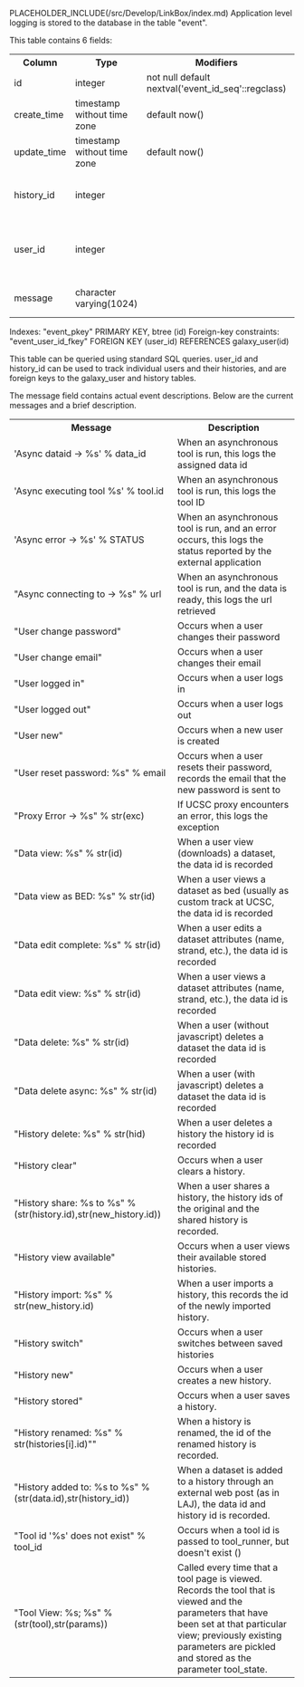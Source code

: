 PLACEHOLDER_INCLUDE(/src/Develop/LinkBox/index.md)
Application level logging is stored to the database in the table "event". 

This table contains 6 fields:
<table>
  <tr>
    <th> Column</th>
    <th> Type</th>
    <th> Modifiers</th>
    <th> Description </th>
  </tr>
  <tr>
    <td> id</td>
    <td> integer</td>
    <td> not null default nextval('event_id_seq'::regclass)</td>
    <td> Unique ID</td>
  </tr>
  <tr>
    <td> create_time</td>
    <td> timestamp without time zone</td>
    <td> default now()</td>
    <td> Created Time</td>
  </tr>
  <tr>
    <td> update_time</td>
    <td> timestamp without time zone</td>
    <td> default now()</td>
    <td> Last Update Time</td>
  </tr>
  <tr>
    <td> history_id</td>
    <td> integer</td>
    <td> </td>
    <td> ID of history that is loaded at the time</td>
  </tr>
  <tr>
    <td> user_id</td>
    <td> integer</td>
    <td> </td>
    <td> ID of user that is performing action to be logged</td>
  </tr>
  <tr>
    <td> message</td>
    <td> character varying(1024)</td>
    <td> </td>
    <td> Message of action that is logged</td>
  </tr>
</table>

 
 Indexes:
     "event_pkey" PRIMARY KEY, btree (id)
 Foreign-key constraints:
     "event_user_id_fkey" FOREIGN KEY (user_id) REFERENCES galaxy_user(id)



This table can be queried using standard SQL queries. user_id and history_id can be used to track individual users and their histories, and are foreign keys to the galaxy_user and history tables.

The message field contains actual event descriptions.  Below are the current messages and a brief description.
<table>
  <tr>
    <th> Message</th>
    <th> Description</th>
  </tr>
  <tr>
    <td> 'Async dataid -> %s' % data_id</td>
    <td> When an asynchronous tool is run, this logs the assigned data id</td>
  </tr>
  <tr>
    <td> 'Async executing tool %s' % tool.id</td>
    <td> When an asynchronous tool is run, this logs the tool ID</td>
  </tr>
  <tr>
    <td> 'Async error -> %s' % STATUS</td>
    <td> When an asynchronous tool is run, and an error occurs, this logs the status reported by the external application</td>
  </tr>
  <tr>
    <td> "Async connecting to -> %s" % url</td>
    <td> When an asynchronous tool is run, and the data is ready, this logs the url retrieved</td>
  </tr>
  <tr>
    <td> "User change password"</td>
    <td> Occurs when a user changes their password</td>
  </tr>
  <tr>
    <td> "User change email"</td>
    <td> Occurs when a user changes their email</td>
  </tr>
  <tr>
    <td> "User logged in"</td>
    <td> Occurs when a user logs in</td>
  </tr>
  <tr>
    <td> "User logged out"</td>
    <td> Occurs when a user logs out</td>
  </tr>
  <tr>
    <td> "User new"</td>
    <td> Occurs when a new user is created</td>
  </tr>
  <tr>
    <td> "User reset password: %s" % email</td>
    <td> Occurs when a user resets their password, records the email that the new password is sent to</td>
  </tr>
  <tr>
    <td> "Proxy Error -> %s" % str(exc)</td>
    <td> If UCSC proxy encounters an error, this logs the exception</td>
  </tr>
  <tr>
    <td> "Data view: %s" % str(id)</td>
    <td> When a user view (downloads) a dataset, the data id is recorded</td>
  </tr>
  <tr>
    <td> "Data view as BED: %s" % str(id)</td>
    <td> When a user views a dataset as bed (usually as custom track at UCSC, the data id is recorded</td>
  </tr>
  <tr>
    <td> "Data edit complete: %s" % str(id)</td>
    <td> When a user edits a dataset attributes (name, strand, etc.), the data id is recorded</td>
  </tr>
  <tr>
    <td> "Data edit view: %s" % str(id)</td>
    <td> When a user views a dataset attributes (name, strand, etc.), the data id is recorded</td>
  </tr>
  <tr>
    <td> "Data delete: %s" % str(id)</td>
    <td> When a user (without javascript) deletes a dataset the data id is recorded</td>
  </tr>
  <tr>
    <td> "Data delete async: %s" % str(id)</td>
    <td> When a user (with javascript) deletes a dataset the data id is recorded</td>
  </tr>
  <tr>
    <td> "History delete: %s" % str(hid)</td>
    <td> When a user deletes a history the history id is recorded</td>
  </tr>
  <tr>
    <td> "History clear"</td>
    <td> Occurs when a user clears a history.</td>
  </tr>
  <tr>
    <td> "History share: %s to %s" % (str(history.id),str(new_history.id))</td>
    <td> When a user shares a history, the history ids of the original and the shared history is recorded.</td>
  </tr>
  <tr>
    <td> "History view available"</td>
    <td> Occurs when a user views their available stored histories.</td>
  </tr>
  <tr>
    <td> "History import: %s" % str(new_history.id)</td>
    <td> When a user imports a history, this records the id of the newly imported history.</td>
  </tr>
  <tr>
    <td> "History switch" </td>
    <td> Occurs when a user switches between saved histories</td>
  </tr>
  <tr>
    <td> "History new"</td>
    <td> Occurs when a user creates a new history.</td>
  </tr>
  <tr>
    <td> "History stored"</td>
    <td> Occurs when a user saves a history.</td>
  </tr>
  <tr>
    <td> "History renamed: %s" % str(histories[i].id)""</td>
    <td> When a history is renamed, the id of the renamed history is recorded.</td>
  </tr>
  <tr>
    <td> "History added to: %s to %s" % (str(data.id),str(history_id))</td>
    <td> When a dataset is added to a history through an external web post (as in LAJ), the data id and history id is recorded.</td>
  </tr>
  <tr>
    <td> "Tool id '%s' does not exist" % tool_id</td>
    <td> Occurs when a tool id is passed to tool_runner, but doesn't exist ()</td>
  </tr>
  <tr>
    <td> "Tool View: %s; %s" % (str(tool),str(params))</td>
    <td> Called every time that a tool page is viewed.  Records the tool that is viewed and the parameters that have been set at that particular view; previously existing parameters are pickled and stored as the parameter tool_state.</td>
  </tr>
</table>

